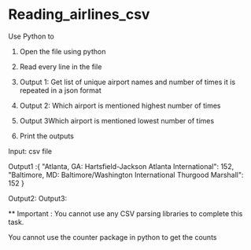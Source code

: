 # Reading_airlines_csv

Use Python to
1) Open the file using python
2) Read every line in the file
3) Output 1: Get list of unique airport names and number of times it is repeated in a json format

4) Output 2: Which airport is mentioned highest number of times

5) Output 3Which airport is mentioned lowest number of times

6) Print the outputs


Input:
csv file

Output1 :{
"Atlanta, GA: Hartsfield-Jackson Atlanta International": 152,
"Baltimore, MD: Baltimore/Washington International Thurgood Marshall": 152
}

Output2: <Name of the airport which is mentioned the most number of time>
Output3: <Name of the airport which is mentioned the least number of time>


** Important :
You cannot use any CSV parsing libraries to complete this task.

You cannot use the counter package in python to get the counts
